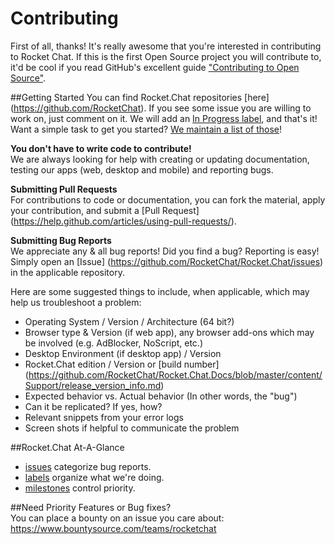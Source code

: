 # Contributing
First of all, thanks! It's really awesome that you're interested in contributing to Rocket Chat. If this is the first Open Source project you will contribute to, it'd be cool if you read GitHub's excellent guide ["Contributing to Open Source"](https://guides.github.com/activities/contributing-to-open-source/).  

##Getting Started 
You can find Rocket.Chat repositories [here] (https://github.com/RocketChat). If you see some issue you are willing to work on, just comment on it. We will add an [In Progress label](https://github.com/RocketChat/Rocket.Chat/labels/stat%3A%20in%20progress), and that's it! Want a simple task to get you started? [We maintain a list of those](https://github.com/RocketChat/Rocket.Chat/labels/contrib%3A%20easy)!

**You don't have to write code to contribute!**  
We are always looking for help with creating or updating documentation, testing our apps (web, desktop and mobile) and reporting bugs. 

**Submitting Pull Requests**  
For contributions to code or documentation, you can fork the material, apply your contribution, and submit a [Pull Request] (https://help.github.com/articles/using-pull-requests/).

**Submitting Bug Reports**  
We appreciate any & all bug reports! Did you find a bug? Reporting is easy! Simply open an [Issue] (https://github.com/RocketChat/Rocket.Chat/issues) in the applicable repository.  
  
Here are some suggested things to include, when applicable, which may help us troubleshoot a problem:

* Operating System / Version / Architecture (64 bit?)
* Browser type & Version (if web app), any browser add-ons which may be involved (e.g. AdBlocker, NoScript, etc.)
* Desktop Environment (if desktop app) / Version    
* Rocket.Chat edition / Version or [build number] (https://github.com/RocketChat/Rocket.Chat.Docs/blob/master/content/Support/release_version_info.md)
* Expected behavior vs. Actual behavior (In other words, the "bug")
* Can it be replicated? If yes, how?
* Relevant snippets from your error logs
* Screen shots if helpful to communicate the problem

##Rocket.Chat At-A-Glance
* [issues](https://github.com/RocketChat/Rocket.Chat/issues) categorize bug reports. 
* [labels](https://github.com/RocketChat/Rocket.Chat/labels) organize what we're doing. 
* [milestones](https://github.com/RocketChat/Rocket.Chat/milestones) control priority.

##Need Priority Features or Bug fixes?   
You can place a bounty on an issue you care about: https://www.bountysource.com/teams/rocketchat
